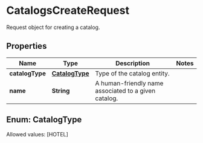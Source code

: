 

# CatalogsCreateRequest

Request object for creating a catalog.

## Properties

Name | Type | Description | Notes
------------ | ------------- | ------------- | -------------
**catalogType** | [**CatalogType**](#CatalogType) | Type of the catalog entity. | 
**name** | **String** | A human-friendly name associated to a given catalog. | 


## Enum: CatalogType
Allowed values: [HOTEL]




